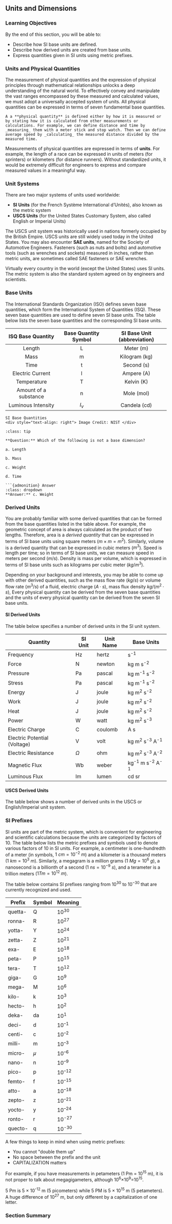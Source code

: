 ## Units and Dimensions

### Learning Objectives

By the end of this section, you will be able to:

 * Describe how SI base units are defined.
 * Describe how derived units are created from base units.
 * Express quantities given in SI units using metric prefixes.

### Units and Physical Quantities

The measurement of physical quantities and the expression of physical principles through mathematical relationships unlocks a deep understanding of the natural world. To effectively convey and manipulate the vast ranges encompassed by these measured and calculated values, we must adopt a universally accepted system of units. All physical quantities can be expressed in terms of seven fundamental base quantities.

```{note}
A a **physical quantity** is defined either by how it is measured or by stating how it is calculated from other measurements or calculations. For example, we can define distance and time by _measuring_ them with a meter stick and stop watch. Then we can define average speed by _calculating_ the measured distance divided by the measured time.
```

Measurements of physical quantities are expressed in terms of **units**. For example, the length of a race can be expressed in units of meters (for sprinters) or kilometers (for distance runners). Without standardized units, it would be extremely difficult for engineers to express and compare measured values in a meaningful way.

### Unit Systems

There are two major systems of units used worldwide:

 * **SI Units** (for the French Système International d’Unités), also known as the metric system
 * **USCS Units** (for the United States Customary System, also called English or Imperial Units)

The USCS unit system was historically used in nations formerly occupied by the British Empire. USCS units are still widely used today in the United States. You may also encounter **SAE units**, named for the Society of Automotive Engineers. Fasteners (such as nuts and bolts) and automotive tools (such as wrenches and sockets) measured in inches, rather than metric units, are sometimes called SAE fasteners or SAE wrenches.

Virtually every country in the world (except the United States) uses SI units. The metric system is also the standard system agreed on by engineers and scientists.

### Base Units

The International Standards Organization (ISO) defines seven base quantities, which form the International System of Quantities (ISQ). These seven base quantities are used to define seven SI base units. The table below lists the seven base quantities and the corresponding SI base units.

| ISQ Base Quantity | Base Quantity Symbol | SI Base Unit (abbreviation) |
| :---: | :---:| :---: | 
| Length | L | Meter (m) |
| Mass | m | Kilogram (kg) |
| Time | t | Second (s) |
| Electric Current | I | Ampere (A) |
| Temperature | T | Kelvin (K) |
| Amount of a substance | n | Mole (mol) |
| Luminous Intensity | $I_v$ | Candela (cd) |

```{figure} images/si_illustration_constants_colour_full.png
SI Base Quantities
<div style="text-align: right"> Image Credit: NIST </div>
```

```{admonition} **Worked Example**
:class: tip

**Question:** Which of the following is not a base dimension?

a. Length

b. Mass

c. Weight

d. Time

```{admonition} Answer
:class: dropdown
**Answer:** c. Weight
```

### Derived Units

You are probably familiar with some derived quantities that can be formed from the base quantities listed in the table above. For example, the geometric concept of area is always calculated as the product of two lengths. Therefore, area is a _derived quantity_ that can be expressed in terms of SI base units using square meters ($m \times m = m^2$). Similarly, volume is a derived quantity that can be expressed in cubic meters ($m^3$). Speed is length per time; so in terms of SI base units, we can measure speed in meters per second ($m/s$). Density is mass per volume, which is expressed in terms of SI base units such as kilograms per cubic meter ($kg/m^3$).

Depending on your background and interests, you may be able to come up with other derived quantities, such as the mass flow rate ($kg/s$) or volume flow rate ($m^{3}/s$) of a fluid, electric charge ($A·s$), mass flux density $kg/(m^2·s)$, Every physical quantity can be derived from the seven base quantities and the units of every physical quantity can be derived from the seven SI base units.

#### SI Derived Units

The table below specifies a number of derived units in the SI unit system.

| Quantity | SI Unit | Unit Name | Base Units |
| --- | --- | --- | --- |
| Frequency | Hz | hertz | s<sup>-1</sup> |
| Force | N | newton | kg m s<sup>-2</sup> |
| Pressure | Pa | pascal | kg m<sup>-1</sup> s<sup>-2</sup> |
| Stress | Pa | pascal | kg m<sup>-1</sup> s<sup>-2</sup> |
| Energy | J | joule | kg m<sup>2</sup> s<sup>-2</sup> |
| Work | J | joule | kg m<sup>2</sup> s<sup>-2</sup> |
| Heat | J | joule | kg m<sup>2</sup> s<sup>-2</sup> |
| Power | W | watt | kg m<sup>2</sup> s<sup>-3</sup> |
| Electric Charge | C | coulomb | A s |
| Electric Potential (Voltage) | V | volt | kg m<sup>2</sup> s<sup>-3</sup> A<sup>-1</sup> |
| Electric Resistance | $\Omega$ | ohm | kg m<sup>2</sup> s<sup>-3</sup> A<sup>-2</sup> |
| Magnetic Flux | Wb | weber | kg<sup>-1</sup> m s<sup>-2</sup> A<sup>-1</sup> |
| Luminous Flux | lm | lumen | cd sr |

#### USCS Derived Units

The table below shows a number of derived units in the USCS or English/Imperial unit system.

### SI Prefixes

SI units are part of the metric system, which is convenient for engineering and scientific calculations because the units are categorized by factors of 10. The table below lists the metric prefixes and symbols used to denote various factors of 10 in SI units. For example, a centimeter is one-hundredth of a meter (in symbols, $1 \ cm = 10^{-2} \ m$) and a kilometer is a thousand meters ($1 \ km = 10^3 \ m$). Similarly, a megagram is a million grams ($1 \ Mg = 10^6 \ g$), a nanosecond is a billionth of a second ($1 \ ns = 10^{-9} \ s$), and a terameter is a trillion meters ($1 Tm = 10^{12} \ m$).

The table below contains SI prefixes ranging from $10^{30}$ to $10^{−30}$ that are currently recognized and used.

| **Prefix** | **Symbol** | **Meaning** |
| --- | --- | --- |
| quetta- |	Q |	10<sup>30</sup> |
| ronna- | R | 10<sup>27</sup> |
| yotta- | Y | 10<sup>24</sup> |
| zetta- | Z | 10<sup>21</sup> |
| exa- | E | 10<sup>18</sup> |
| peta- | P | 10<sup>15</sup> |
| tera- | T | 10<sup>12</sup> |
| giga- | G | 10<sup>9</sup> |
| mega- | M | 10<sup>6</sup> |
| kilo- | k | 10<sup>3</sup> |
| hecto- | h | 10<sup>2</sup> |
| deka- | da | 10<sup>1</sup> |
| deci- | d | 10<sup>–1</sup> |
| centi- | c | 10<sup>–2</sup> |
| milli- | m | 10<sup>–3</sup> |
| micro- | 𝜇 | 10<sup>–6</sup> |
| nano- | n | 10<sup>–9</sup> |
| pico- | p | 10<sup>–12</sup> |
| femto- | f | 10<sup>–15</sup> |
| atto- | a | 10<sup>–18</sup> |
| zepto- | z | 10<sup>–21</sup> |
| yocto- | y | 10<sup>–24</sup> |
| ronto- | r | 10<sup>-27</sup> |
| quecto- | q |	10<sup>-30</sup> |

A few things to keep in mind when using metric prefixes:

 * You cannot "double them up"
 * No space between the prefix and the unit
 * CAPITALIZATION matters

For example, if you have measurements in petameters (1 Pm = 10<sup>15</sup> m), it is not proper to talk about megagigameters, although 10<sup>6</sup>×10<sup>9</sup>=10<sup>15</sup>.

5 Pm is 5 × 10<sup>-12</sup> m (5 picometers) while 5 PM is 5 × 10<sup>15</sup> m (5 petameters). A huge difference of 10<sup>27</sup>  m, but only different by a capitalization of one letter.

### Section Summary
